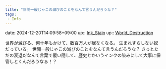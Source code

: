 ```yaml
---
title: "世間一般じゃこの滅びのことをなんて言うんだろうな？"
tags:
 - Info
---
```


date: 2024-12-20T14:09:58+09:00
up:: [Ink_Stain](../Bar/Novel/Topics/Ink_Stain.md)
up:: [World_Destruction](../Bar/Novel/Topics/World_Destruction.md)

世界が滅びる、何十年もかけて、数百万人が居なくなる。
生まれすらしない奴だっている。
世間一般じゃこの滅びのことをなんて言うんだろうな？
きっとただの衰退だなんて言葉で覆い隠して、歴史とかいうインクの染みにして大事に保管しとくんだろうなぁ！？